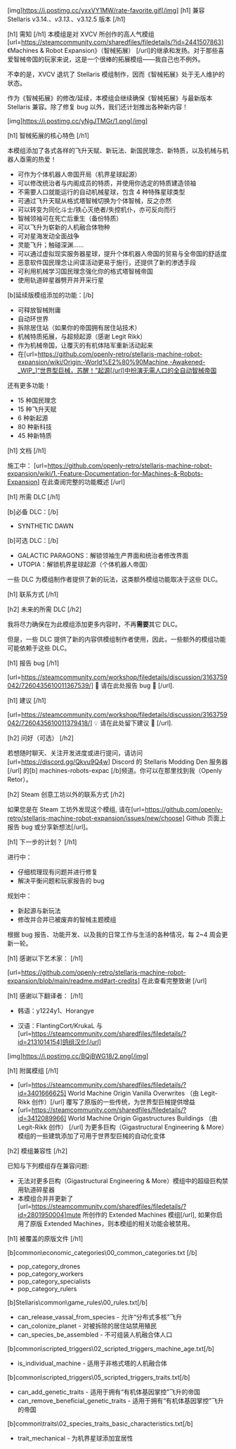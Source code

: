 [img]https://i.postimg.cc/yxxVY1MW/rate-favorite.gif[/img]
[h1] 兼容 Stellaris v3.14.*、v3.13.*、v3.12.5 版本 [/h1]

[h1] 需知 [/h1]
本模组是对 XVCV 所创作的高人气模组[url=https://steamcommunity.com/sharedfiles/filedetails/?id=2441507863] 《Machines & Robot Expansion》（智械拓展） [/url]的继承和发扬。对于那些喜爱智械帝国的玩家来说，这是一个很棒的拓展模组——我自己也不例外。

不幸的是，XVCV 退坑了 Stellaris 模组制作，因而《智械拓展》处于无人维护的状态。

作为《智械拓展》的修改/延续，本模组会继续确保《智械拓展》与最新版本 Stellaris 兼容。除了修复 bug 以外，我们还计划推出各种新内容！

[img]https://i.postimg.cc/yNgJTMGr/1.png[/img]

[h1] 智械拓展的核心特色 [/h1]

本模组添加了各式各样的飞升天赋、新玩法、新国民理念、新特质，以及机械与机器人亟需的热爱！

- 可作为个体机器人帝国开局（机界星球起源）
- 可以修改统治者与内阁成员的特质，并使用你选定的特质建造领袖
- 不需要人口就能运行的自动机械星球，包含 4 种特殊星球类型
- 可通过飞升天赋从格式塔智械切换为个体智械，反之亦然
- 可以转变为同化斗士/铁心灭绝者/失控机仆，亦可反向而行
- 智械领袖可在死亡后重生（备份特质）
- 可以飞升为崭新的人机融合体物种
- 可对星海发动全面战争
- 灵能飞升；触碰深渊……
- 可以通过虚拟现实服务器星球，提升个体机器人帝国的贸易与全帝国的舒适度
- 恶意软件国民理念让间谍活动更易于施行，还提供了新的渗透手段
- 可利用机械学习国民理念强化你的格式塔智械帝国
- 使用轨道碎星器劈开并开采行星

[b]延续版模组添加的功能：[/b]

- 可释放智械附庸
- 自动环世界
- 拆除居住站（如果你的帝国拥有居住站技术）
- 机械特质拓展，与超频起源（感谢 Legit Rikk）
- 作为机械帝国，让覆灭的有机体陆军重新活动起来
- 在[url=https://github.com/openly-retro/stellaris-machine-robot-expansion/wiki/Origin:-World%E2%80%90Machine,-Awakened-_WIP_]“世界型巨械，苏醒！”起源[/url]中扮演无需人口的全自动智械帝国

还有更多功能！

- 15 种国民理念
- 15 种飞升天赋
- 6 种新起源
- 80 种新科技
- 45 种新特质

[h1] 文档 [/h1]

施工中： [url=https://github.com/openly-retro/stellaris-machine-robot-expansion/wiki/1.-Feature-Documentation-for-Machines-&-Robots-Expansion] 在此查阅完整的功能概述 [/url]

[h1] 所需 DLC [/h1]

[b]必备 DLC：[/b]

- SYNTHETIC DAWN

[b]可选 DLC：[/b]

- GALACTIC PARAGONS：解锁领袖生产界面和统治者修改界面
- UTOPIA：解锁机界星球起源（个体机器人帝国）

一些 DLC 为模组制作者提供了新的玩法，这类额外模组功能取决于这些 DLC。

[h1] 联系方式 [/h1]

[h2] 未来的所需 DLC [/h2]

我将尽力确保在为此模组添加更多内容时，不再**需要**其它 DLC。

但是，一些 DLC 提供了新的内容供模组制作者使用，因此，一些额外的模组功能可能依赖于这些 DLC。

[h1] 报告 bug [/h1]

[url=https://steamcommunity.com/workshop/filedetails/discussion/3163759042/7260435610011367539/] 🐛 请在此处报告 bug 💭 [/url].

[h1] 建议 [/h1]

[url=https://steamcommunity.com/workshop/filedetails/discussion/3163759042/7260435610011379418/] 💡 请在此处留下建议 💭 [/url].

[h2] 问好（可选） [/h2]

若想随时聊天、关注开发进度或进行提问，请访问 [url=https://discord.gg/Qkvu9Q4w] Discord 的 Stellaris Modding Den 服务器 [/url] 的[b] machines-robots-expac [/b]频道。你可以在那里找到我（Openly Retor）。

[h2] Steam 创意工坊以外的联系方式 [/h2]

如果您是在 Steam 工坊外发现这个模组, 请在[url=https://github.com/openly-retro/stellaris-machine-robot-expansion/issues/new/choose] Github 页面上报告 bug 或分享新想法[/url]。


[h1] 下一步的计划？ [/h1]

进行中：

- 仔细梳理现有问题并进行修复
- 解决平衡问题和玩家报告的 bug

规划中：
- 新起源与新玩法
- 修改并合并已被废弃的智械主题模组

根据 bug 报告、功能开发、以及我的日常工作与生活的各种情况，每 2~4 周会更新一轮。

[h1] 感谢以下艺术家： [/h1]

[url=https://github.com/openly-retro/stellaris-machine-robot-expansion/blob/main/readme.md#art-credits] 在此查看完整致谢 [/url]

[h1] 感谢以下翻译者： [/h1]

- 韩语：y1224y1、Horangye

- 汉语：FlantingCort/KrukaL 与 [url=https://steamcommunity.com/sharedfiles/filedetails/?id=2131014154]鸽组汉化[/url]

[img]https://i.postimg.cc/BQjBWG18/2.png[/img]

[h1] 附属模组 [/h1]

- [url=https://steamcommunity.com/sharedfiles/filedetails/?id=3401666625] World Machine Origin Vanilla Overwrites （由 Legit-Rikk 创作）[/url] 覆写了原版的一些传统，为世界型巨械提供增益
- [url=https://steamcommunity.com/sharedfiles/filedetails/?id=3412089966] World Machine Origin Gigastructures Buildings （由 Legit-Rikk 创作） [/url] 为更多巨构（Gigastructural Engineering & More）模组的一些建筑添加了可用于世界型巨械的自动化变体

[h2] 模组兼容性 [/h2]

已知与下列模组存在兼容问题:

- 无法对更多巨构（Gigastructural Engineering & More）模组中的超级巨构禁用轨道碎星器
- 本模组合并并更新了 [url=https://steamcommunity.com/sharedfiles/filedetails/?id=2801950004]mute 所创作的 Extended Machines 模组[/url], 如果你启用了原版 Extended Machines，则本模组的相关功能会被禁用。

[h1] 被覆盖的原版文件 [/h1]

[b]common\economic_categories\00_common_categories.txt [/b]
- pop_category_drones
- pop_category_workers
- pop_category_specialists
- pop_category_rulers

[b]Stellaris\common\game_rules\00_rules.txt[/b]
- can_release_vassal_from_species - 允许“分布式多核”飞升
- can_colonize_planet - 对被拆除的居住站禁用殖民
- can_species_be_assembled - 不可组装人机融合体人口

[b]common\scripted_triggers\02_scripted_triggers_machine_age.txt[/b]
- is_individual_machine - 适用于非格式塔的人机融合体

[b]common\scripted_triggers\05_scripted_triggers_traits.txt[/b]
- can_add_genetic_traits - 适用于拥有“有机体基因掌控”飞升的帝国
- can_remove_beneficial_genetic_traits - 适用于拥有“有机体基因掌控”飞升的帝国

[b]common\traits\02_species_traits_basic_characteristics.txt[/b]
- trait_mechanical - 为机界星球添加宜居性